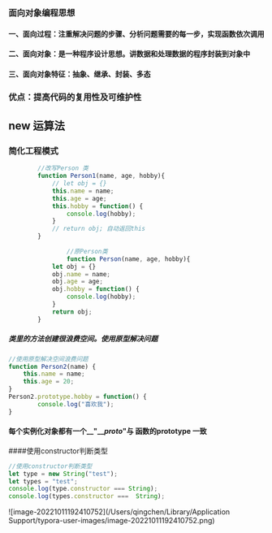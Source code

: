 ### 面向对象编程思想

#### 一、面向过程：注重解决问题的步骤、分析问题需要的每一步，实现函数依次调用

#### 二、面向对象：是一种程序设计思想。讲数据和处理数据的程序封装到对象中

#### 三、面向对象特征：抽象、继承、封装、多态

### 优点：提高代码的复用性及可维护性

## new 运算法

### 简化工程模式

```javascript
        //改写Person 类
        function Person1(name, age, hobby){
            // let obj = {}
            this.name = name;
            this.age = age;
            this.hobby = function() {
                console.log(hobby);
            }
            // return obj; 自动返回this
        }
	
				//原Person类
				function Person(name, age, hobby){
            let obj = {}
            obj.name = name;
            obj.age = age;
            obj.hobby = function() {
                console.log(hobby);
            }
            return obj;
        }
```

##### 类里的方法创建很浪费空间。使用原型解决问题

~~~javascript
//使用原型解决空间浪费问题
function Person2(name) {
    this.name = name;
    this.age = 20;
}
Person2.prototype.hobby = function() {
		console.log("喜欢我");
}
~~~

#### 每个实例化对象都有一个__"___proto_"与 函数的prototype 一致

####使用constructor判断类型

~~~javascript
//使用constructor判断类型
let type = new String("test");
let types = "test";
console.log(type.constructor === String);
console.log(types.constructor ===  String);
~~~

![image-20221011192410752](/Users/qingchen/Library/Application Support/typora-user-images/image-20221011192410752.png)

